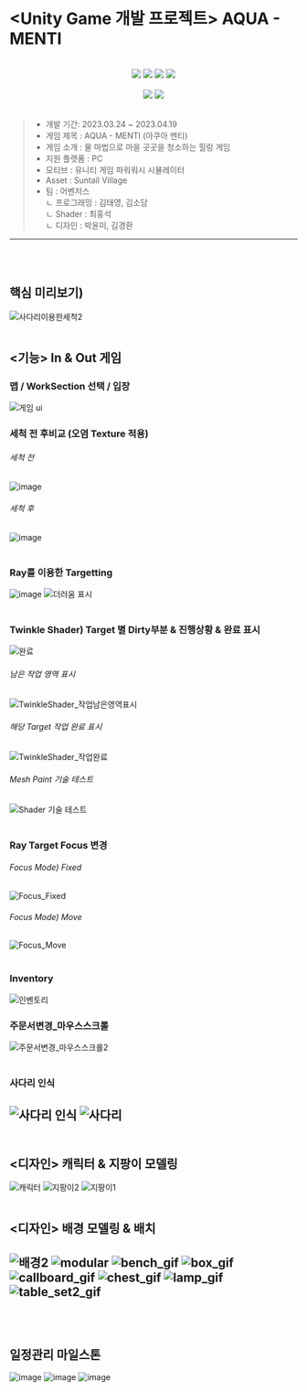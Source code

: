 #                         <Unity Game 개발 프로젝트> AQUA - MENTI
<br/>
<div align = center>
<img src="https://img.shields.io/badge/unity-FFFFFF?style=for-the-badge&logo=unity&logoColor=black">
<img src="https://img.shields.io/badge/URP Shader-000000?style=for-the-badge&logo=unity&logoColor=white">
<img src="https://img.shields.io/badge/CSharp-239120?style=for-the-badge&logo=CSharp&logoColor=white">
<img src="https://img.shields.io/badge/github-181717?style=for-the-badge&logo=github&logoColor=white">
</div><br/>
<div align = center>
<img src="https://img.shields.io/badge/3Ds MAX-41b7b7?style=for-the-badge&logo=&logoColor=white">
<img src="https://img.shields.io/badge/substance painter-d61f2d?style=for-the-badge&logo=&logoColor=white">
</div><br/>

> + 개발 기간: 2023.03.24 ~ 2023.04.19<br/>
> + 게임 제목 : AQUA - MENTI (아쿠아 멘티)<br/>
> + 게임 소개 : 물 마법으로 마을 곳곳을 청소하는 힐링 게임<br/>
> + 지원 플랫폼 : PC<br/>
> + 모티브 : 유니티 게임 파워워시 시뮬레이터<br/>
> + Asset : Suntail Village
> + 팀 : 어벤저스<br/>
  ㄴ 프로그래밍 : 김태영, 김소담<br/>
  ㄴ Shader : 최홍석<br/>
  ㄴ 디자인 : 박윤미, 김경환<br/>
----------------------------------------
<br/><br/>
## 핵심 미리보기)
![사다리이용한세척2](https://user-images.githubusercontent.com/100888879/232988906-0a9bb228-7930-4298-b96c-f48a08223a31.gif)
<br/><br/>

## <기능> In & Out 게임
### 맵 / WorkSection 선택 / 입장
![게임 ui](https://user-images.githubusercontent.com/100888879/232946412-c696c014-029b-47c5-8dd7-bffee9d42c3d.gif)
### 세척 전 후비교 (오염 Texture 적용)
###### 세척 전
![image](https://user-images.githubusercontent.com/100888879/232980927-8d8792bb-9992-4f50-8d5a-3f94f1731ebf.png) 
###### 세척 후
![image](https://user-images.githubusercontent.com/100888879/232980901-7cdf15c9-005c-4e9e-bccf-97e4d881f283.png)
<br/><br/>
### Ray를 이용한 Targetting 
![image](https://user-images.githubusercontent.com/100888879/232980348-5854757a-4e6c-4f63-b27d-661fb1245199.png)
![더러움 표시](https://user-images.githubusercontent.com/100888879/232953197-d8279a72-512c-41b6-a752-d3151bd750de.gif)
<br/><br/>
### Twinkle Shader) Target 별 Dirty부분 & 진행상황 & 완료 표시
![완료](https://user-images.githubusercontent.com/100888879/232955641-f622d58b-48da-42b2-aa63-9109038a0a0a.gif)
###### 남은 작업 영역 표시
![TwinkleShader_작업남은영역표시](https://user-images.githubusercontent.com/100888879/232979555-a7a817cd-dce8-4c18-80cb-19bd79bd335a.gif)
###### 해당 Target 작업 완료 표시
![TwinkleShader_작업완료](https://user-images.githubusercontent.com/100888879/232979794-366d446b-17e1-4072-aad6-f19f66fc9a44.gif)
###### Mesh Paint 기술 테스트
![Shader 기술 테스트](https://user-images.githubusercontent.com/100888879/232954754-50bf16ea-7e4f-4e82-91ef-ca9d0edd93d3.gif)
<br/><br/>
### Ray Target Focus 변경
###### Focus Mode) Fixed
![Focus_Fixed](https://user-images.githubusercontent.com/100888879/232946782-52bbfcb4-3738-4882-8865-d2d0f72eb53b.gif)
###### Focus Mode) Move
![Focus_Move](https://user-images.githubusercontent.com/100888879/232946807-3200493b-6fe0-4dd2-b549-9db8cca037f1.gif)
<br/><br/>
### Inventory
![인벤토리](https://user-images.githubusercontent.com/100888879/232946867-7860fcbc-79ba-4877-b722-fca1ebda6df3.gif)
### 주문서변경_마우스스크롤
![주문서변경_마우스스크롤2](https://user-images.githubusercontent.com/100888879/232947540-ea707b8e-3d8a-48be-b1b2-6f2147536819.gif)
<br/><br/>
### 사다리 인식
![사다리 인식](https://user-images.githubusercontent.com/100888879/232947578-d171d3ad-2fd7-44c1-aa1f-bb89d3e14a03.gif)
![사다리](https://user-images.githubusercontent.com/100888879/232947791-7fe5ccda-1950-4145-b45d-ee29ab8ad00d.gif)
<br/><br/>
--------------------------------------
## <디자인> 캐릭터 & 지팡이 모델링
![캐릭터](https://user-images.githubusercontent.com/100888879/232951583-f3ca46d6-9b04-44f5-8dc3-9013d5cb370d.gif)
![지팡이2](https://user-images.githubusercontent.com/100888879/232950704-df0c85e4-c4c3-4652-bc48-7acd47c000c2.png)
![지팡이1](https://user-images.githubusercontent.com/100888879/232950988-2bc3617d-2e8c-495e-9738-4630a81a677e.png)
<br/><br/>
## <디자인> 배경 모델링 & 배치
![배경2](https://user-images.githubusercontent.com/100888879/232950811-007d31bf-b1cc-479a-8c49-d0655e3694e7.gif)
![modular](https://user-images.githubusercontent.com/100888879/232946187-8d718fa9-cce4-4c65-8421-d47550777e3f.png)
![bench_gif](https://user-images.githubusercontent.com/100888879/232946211-50d83377-e08a-4a0b-bb11-e4a3ff8c9fe6.gif)
![box_gif](https://user-images.githubusercontent.com/100888879/232946218-fd282aa4-b97b-4556-a815-9e8bb2098411.gif)
![callboard_gif](https://user-images.githubusercontent.com/100888879/232946220-3b076366-d1b6-4708-8a8c-a55bfe29d026.gif)
![chest_gif](https://user-images.githubusercontent.com/100888879/232946223-e0c8c3f9-73f3-4775-8791-eb16fe7a2013.gif)
![lamp_gif](https://user-images.githubusercontent.com/100888879/232946230-a0904675-ac82-44a2-9ccd-6c4fd749ddfd.gif)
![table_set2_gif](https://user-images.githubusercontent.com/100888879/232946239-83a4676c-d5e9-4da5-bf1b-5389722877de.gif)
------------------------------------------
<br/><br/>
## 일정관리 마일스톤
![image](https://user-images.githubusercontent.com/100888879/232976917-b128ce5b-da56-42a4-9499-5c7be20f27d5.png)
![image](https://user-images.githubusercontent.com/100888879/232977013-d1ade9a2-d167-498e-a57e-3504316da4c3.png)
![image](https://user-images.githubusercontent.com/100888879/232977070-d14f86b6-a31d-4f42-a24e-b22c6a466893.png)




